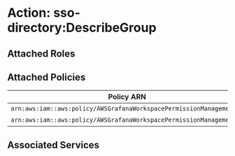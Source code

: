 # Action: sso-directory:DescribeGroup

## Attached Roles

## Attached Policies

| Policy ARN | Policy Name |
|------------|-------------|
| `arn:aws:iam::aws:policy/AWSGrafanaWorkspacePermissionManagement` | [AWSGrafanaWorkspacePermissionManagement](../policies.md#awsgrafanaworkspacepermissionmanagement) |
| `arn:aws:iam::aws:policy/AWSGrafanaWorkspacePermissionManagementV2` | [AWSGrafanaWorkspacePermissionManagementV2](../policies.md#awsgrafanaworkspacepermissionmanagementv2) |

## Associated Services


